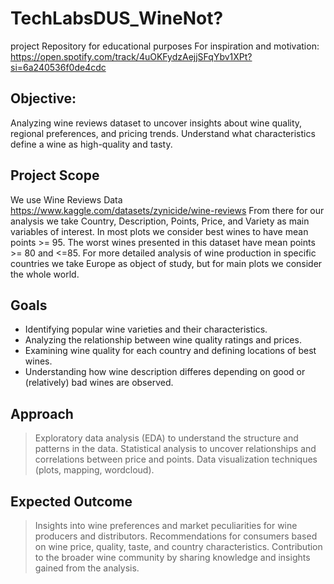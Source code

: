 # TechLabsDUS_WineNot?
project Repository for educational purposes
For inspiration and motivation: https://open.spotify.com/track/4uOKFydzAejjSFqYbv1XPt?si=6a240536f0de4cdc

## Objective:
Analyzing wine reviews dataset to uncover insights about wine quality, regional preferences, and pricing trends. Understand what characteristics define a wine as high-quality and tasty.

## Project Scope
We use Wine Reviews Data 
https://www.kaggle.com/datasets/zynicide/wine-reviews
From there for our analysis we take Country, Description, Points, Price, and Variety as main variables of interest.
In most plots we consider best wines to have mean points >= 95.
The worst wines presented in this dataset have mean points >= 80 and <=85.
For more detailed analysis of wine production in specific countries we take Europe as object of study, but for main plots we consider the whole world.

## Goals
- Identifying popular wine varieties and their characteristics.
- Analyzing the relationship between wine quality ratings and prices.
- Examining wine quality for each country and defining locations of best wines.
- Understanding how wine description differes depending on good or (relatively) bad wines are observed.

## Approach
> Exploratory data analysis (EDA) to understand the structure and patterns in the data.
> Statistical analysis to uncover relationships and correlations between price and points.
> Data visualization techniques (plots, mapping, wordcloud).

## Expected Outcome
> Insights into wine preferences and market peculiarities for wine producers and distributors.
> Recommendations for consumers based on wine price, quality, taste, and country characteristics.
> Contribution to the broader wine community by sharing knowledge and insights gained from the analysis.


